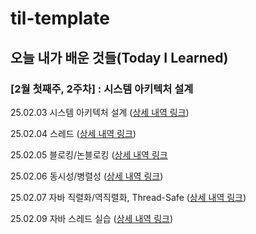 # til-template

## 오늘 내가 배운 것들(Today I Learned)

### [2월 첫째주, 2주차] : 시스템 아키텍처 설계

25.02.03 시스템 아키텍처 설계 ([상세 내역 링크]((https://github.com/100-hours-a-week/ethan.park-til/blob/main/Feb/2025-02-03.md)))

25.02.04 스레드 ([상세 내역 링크]((https://github.com/100-hours-a-week/ethan.park-til/blob/main/Feb/2025-02-04.md)))

25.02.05 블로킹/논블로킹 ([상세 내역 링크]((https://github.com/100-hours-a-week/ethan.park-til/blob/main/Feb/2025-02-05.md))

25.02.06 동시성/병렬성 ([상세 내역 링크]((https://github.com/100-hours-a-week/ethan.park-til/blob/main/Feb/2025-02-06.md)))

25.02.07 자바 직렬화/역직렬화, Thread-Safe ([상세 내역 링크]((https://github.com/100-hours-a-week/ethan.park-til/blob/main/Feb/2025-02-07.md)))

25.02.09 자바 스레드 실습 ([상세 내역 링크]((https://github.com/100-hours-a-week/ethan.park-til/blob/main/Feb/2025-02-09.md)))
